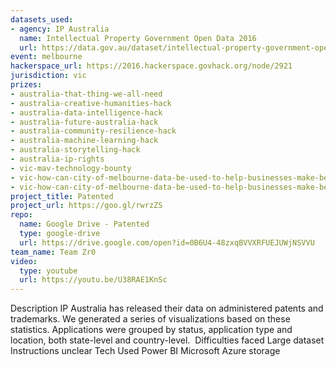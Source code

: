 ```yaml
---
datasets_used:
- agency: IP Australia
  name: Intellectual Property Government Open Data 2016
  url: https://data.gov.au/dataset/intellectual-property-government-open-data-2016
event: melbourne
hackerspace_url: https://2016.hackerspace.govhack.org/node/2921
jurisdiction: vic
prizes:
- australia-that-thing-we-all-need
- australia-creative-humanities-hack
- australia-data-intelligence-hack
- australia-future-australia-hack
- australia-community-resilience-hack
- australia-machine-learning-hack
- australia-storytelling-hack
- australia-ip-rights
- vic-mav-technology-bounty
- vic-how-can-city-of-melbourne-data-be-used-to-help-businesses-make-better-decisions?
- vic-how-can-city-of-melbourne-data-be-used-to-help-businesses-make-better-decisions?
project_title: Patented
project_url: https://goo.gl/rwrzZS
repo:
  name: Google Drive - Patented
  type: google-drive
  url: https://drive.google.com/open?id=0B6U4-48zxqBVVXRFUEJUWjNSVVU
team_name: Team Zr0
video:
  type: youtube
  url: https://youtu.be/U38RAE1KnSc
---
```


Description
IP Australia has released their data on administered patents and trademarks. We generated a series of visualizations based on these statistics. Applications were grouped by status, application type and location, both state-level and country-level. 
Difficulties faced
Large dataset
Instructions unclear
Tech Used
Power BI
Microsoft Azure storage
